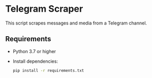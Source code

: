 # Telegram Scraper

This script scrapes messages and media from a Telegram channel.

## Requirements

- Python 3.7 or higher
- Install dependencies:

  ```bash
  pip install -r requirements.txt
